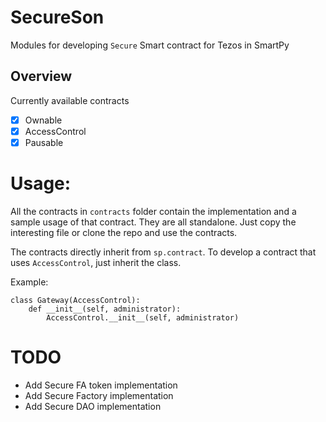 # SecureSon
Modules for developing `Secure` Smart contract for Tezos in SmartPy

## Overview

Currently available contracts
- [x] Ownable
- [x] AccessControl
- [x] Pausable

# Usage:

All the contracts in `contracts` folder contain the implementation and a sample usage of that contract.
They are all standalone. Just copy the interesting file or clone the repo and use the contracts. 

The contracts directly inherit from `sp.contract`. To develop a contract that uses `AccessControl`, just inherit the class.

Example:
```
class Gateway(AccessControl):
    def __init__(self, administrator):
        AccessControl.__init__(self, administrator)
```

# TODO
- Add Secure FA token implementation
- Add Secure Factory implementation
- Add Secure DAO implementation